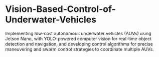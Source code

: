 # Vision-Based-Control-of-Underwater-Vehicles
Implementing low-cost autonomous underwater vehicles (AUVs) using Jetson Nano, with YOLO-powered computer vision for real-time object detection and navigation, and developing control algorithms for precise maneuvering and swarm control strategies to coordinate multiple AUVs.
